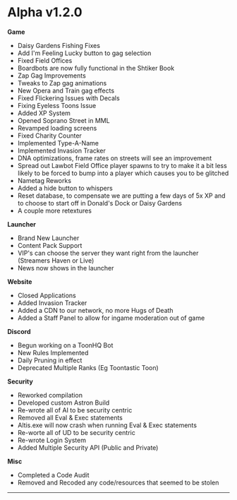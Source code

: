 Alpha v1.2.0
=======
**Game**
- Daisy Gardens Fishing Fixes
- Add I'm Feeling Lucky button to gag selection
- Fixed Field Offices
- Boardbots are now fully functional in the Shtiker Book
- Zap Gag Improvements
- Tweaks to Zap gag animations
- New Opera and Train gag effects
- Fixed Flickering Issues with Decals
- Fixing Eyeless Toons Issue
- Added XP System
- Opened Soprano Street in MML
- Revamped loading screens
- Fixed Charity Counter
- Implemented Type-A-Name
- Implemented Invasion Tracker
- DNA optimizations, frame rates on streets will see an improvement
- Spread out Lawbot Field Office player spawns to try to make it a bit less likely to be forced to bump into a player which causes you to be glitched
- Nametag Reworks
- Added a hide button to whispers
- Reset database, to compensate we are putting a few days of 5x XP and to choose to start off in Donald's Dock or Daisy Gardens
- A couple more retextures

**Launcher**
- Brand New Launcher
- Content Pack Support
- VIP's can choose the server they want right from the launcher (Streamers Haven or Live)
- News now shows in the launcher

**Website**
- Closed Applications
- Added Invasion Tracker
- Added a CDN to our network, no more Hugs of Death
- Added a Staff Panel to allow for ingame moderation out of game

**Discord**
- Begun working on a ToonHQ Bot
- New Rules Implemented
- Daily Pruning in effect
- Deprecated Multiple Ranks (Eg Toontastic Toon)

**Security**
- Reworked compilation
- Developed custom Astron Build
- Re-wrote all of AI to be security centric
- Removed all Eval & Exec statements
- Altis.exe will now crash when running Eval & Exec statements
- Re-worte all of UD to be security centric
- Re-wrote Login System
- Added Multiple Security API (Public and Private)

**Misc**
- Completed a Code Audit
- Removed and Recoded any code/resources that seemed to be stolen

----------
